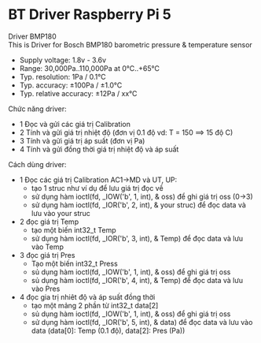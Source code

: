 # BT Driver Raspberry Pi 5  
Driver BMP180  
This is Driver for Bosch BMP180 barometric pressure & temperature sensor
- Supply voltage:         1.8v - 3.6v  
- Range:                  30,000Pa..110,000Pa at 0°C..+65°C
- Typ. resolution:        1Pa    / 0.1°C
- Typ. accuracy:          ±100Pa / ±1.0°C
- Typ. relative accuracy: ±12Pa  / xx°C

Chức năng driver:  
- 1 Đọc và gửi các giá trị Calibration  
- 2 Tính và gửi giá trị nhiệt độ (đơn vị 0.1 độ vd: T = 150 ==> 15 độ C)  
- 3 Tính và gửi giá trị áp suất (đơn vị Pa)  
- 4 Tính và gửi đồng thời giá trị nhiệt độ và áp suất
  
Cách dùng driver:  
- 1 Đọc các giá trị Calibration AC1->MD và UT, UP:
  - tạo 1 struc như ví dụ để lưu giá trị đọc về
  - sử dụng hàm ioctl(fd, _IOW('b', 1, int), & oss) để ghi giá trị oss (0->3)  
  - sử dụng hàm ioctl(fd, _IOR('b', 2, int), & your struc) để đọc data và lưu vào your struc  
- 2 đọc giá trị Temp
  - tạo một biến int32_t Temp
  - sử dụng hàm ioctl(fd, _IOR('b', 3, int), & Temp) để đọc data và lưu vào Temp
- 3 đọc giá trị Pres
  - Tạo một biến int32_t Press  
  - sủ dụng hàm ioctl(fd, _IOW('b', 1, int), & oss) để ghi giá trị oss  
  - sủ dụng hàm ioctl(fd, _IOR('b', 4, int), & Temp) để đọc data và lưu vào Pres  
- 4 đọc gia trị nhiêt độ và áp suất đồng thời  
  - tạo một mảng 2 phần từ int32_t data[2]
  - sủ dụng hàm ioctl(fd, _IOW('b', 1, int), & oss) để ghi giá trị oss
  - sử dụng hàm ioctl(fd, _IOR('b', 5, int), & data) để đọc data và lưu vào data (data[0]: Temp (0.1 độ), data[2]: Pres (Pa))
 
